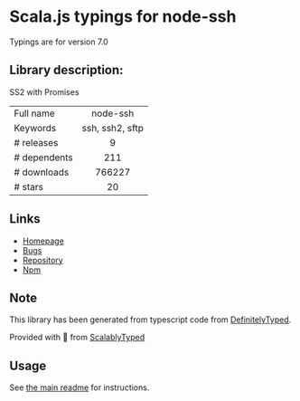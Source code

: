 
# Scala.js typings for node-ssh

Typings are for version 7.0

## Library description:
SS2 with Promises

|                    |                 |
| ------------------ | :-------------: |
| Full name          | node-ssh |
| Keywords           | ssh, ssh2, sftp |
| # releases         | 9 |
| # dependents       | 211 |
| # downloads        | 766227 |
| # stars            | 20 |

## Links
- [Homepage](https://github.com/steelbrain/node-ssh#readme)
- [Bugs](https://github.com/steelbrain/node-ssh/issues)
- [Repository](https://github.com/steelbrain/node-ssh)
- [Npm](https://www.npmjs.com/package/node-ssh)
    


## Note
This library has been generated from typescript code from [DefinitelyTyped](https://definitelytyped.org).

Provided with :purple_heart: from [ScalablyTyped](https://github.com/oyvindberg/ScalablyTyped)

## Usage
See [the main readme](../../readme.md) for instructions.


